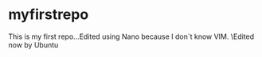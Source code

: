 # myfirstrepo
This is my first repo...Edited using Nano because I don´t know VIM.
\\Edited now by Ubuntu
